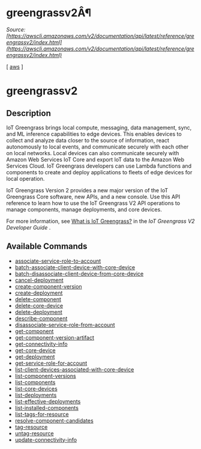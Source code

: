 # greengrassv2Â¶

*Source: [https://awscli.amazonaws.com/v2/documentation/api/latest/reference/greengrassv2/index.html](https://awscli.amazonaws.com/v2/documentation/api/latest/reference/greengrassv2/index.html)*

[ [aws](https://awscli.amazonaws.com/v2/documentation/api/latest/reference/index.html#cli-aws) ]

# greengrassv2

## Description

IoT Greengrass brings local compute, messaging, data management, sync, and ML inference capabilities to edge devices. This enables devices to collect and analyze data closer to the source of information, react autonomously to local events, and communicate securely with each other on local networks. Local devices can also communicate securely with Amazon Web Services IoT Core and export IoT data to the Amazon Web Services Cloud. IoT Greengrass developers can use Lambda functions and components to create and deploy applications to fleets of edge devices for local operation.

IoT Greengrass Version 2 provides a new major version of the IoT Greengrass Core software, new APIs, and a new console. Use this API reference to learn how to use the IoT Greengrass V2 API operations to manage components, manage deployments, and core devices.

For more information, see [What is IoT Greengrass?](https://docs.aws.amazon.com/greengrass/v2/developerguide/what-is-iot-greengrass.html) in the *IoT Greengrass V2 Developer Guide* .

## Available Commands

- [associate-service-role-to-account](https://awscli.amazonaws.com/v2/documentation/api/latest/reference/greengrassv2/associate-service-role-to-account.html)
- [batch-associate-client-device-with-core-device](https://awscli.amazonaws.com/v2/documentation/api/latest/reference/greengrassv2/batch-associate-client-device-with-core-device.html)
- [batch-disassociate-client-device-from-core-device](https://awscli.amazonaws.com/v2/documentation/api/latest/reference/greengrassv2/batch-disassociate-client-device-from-core-device.html)
- [cancel-deployment](https://awscli.amazonaws.com/v2/documentation/api/latest/reference/greengrassv2/cancel-deployment.html)
- [create-component-version](https://awscli.amazonaws.com/v2/documentation/api/latest/reference/greengrassv2/create-component-version.html)
- [create-deployment](https://awscli.amazonaws.com/v2/documentation/api/latest/reference/greengrassv2/create-deployment.html)
- [delete-component](https://awscli.amazonaws.com/v2/documentation/api/latest/reference/greengrassv2/delete-component.html)
- [delete-core-device](https://awscli.amazonaws.com/v2/documentation/api/latest/reference/greengrassv2/delete-core-device.html)
- [delete-deployment](https://awscli.amazonaws.com/v2/documentation/api/latest/reference/greengrassv2/delete-deployment.html)
- [describe-component](https://awscli.amazonaws.com/v2/documentation/api/latest/reference/greengrassv2/describe-component.html)
- [disassociate-service-role-from-account](https://awscli.amazonaws.com/v2/documentation/api/latest/reference/greengrassv2/disassociate-service-role-from-account.html)
- [get-component](https://awscli.amazonaws.com/v2/documentation/api/latest/reference/greengrassv2/get-component.html)
- [get-component-version-artifact](https://awscli.amazonaws.com/v2/documentation/api/latest/reference/greengrassv2/get-component-version-artifact.html)
- [get-connectivity-info](https://awscli.amazonaws.com/v2/documentation/api/latest/reference/greengrassv2/get-connectivity-info.html)
- [get-core-device](https://awscli.amazonaws.com/v2/documentation/api/latest/reference/greengrassv2/get-core-device.html)
- [get-deployment](https://awscli.amazonaws.com/v2/documentation/api/latest/reference/greengrassv2/get-deployment.html)
- [get-service-role-for-account](https://awscli.amazonaws.com/v2/documentation/api/latest/reference/greengrassv2/get-service-role-for-account.html)
- [list-client-devices-associated-with-core-device](https://awscli.amazonaws.com/v2/documentation/api/latest/reference/greengrassv2/list-client-devices-associated-with-core-device.html)
- [list-component-versions](https://awscli.amazonaws.com/v2/documentation/api/latest/reference/greengrassv2/list-component-versions.html)
- [list-components](https://awscli.amazonaws.com/v2/documentation/api/latest/reference/greengrassv2/list-components.html)
- [list-core-devices](https://awscli.amazonaws.com/v2/documentation/api/latest/reference/greengrassv2/list-core-devices.html)
- [list-deployments](https://awscli.amazonaws.com/v2/documentation/api/latest/reference/greengrassv2/list-deployments.html)
- [list-effective-deployments](https://awscli.amazonaws.com/v2/documentation/api/latest/reference/greengrassv2/list-effective-deployments.html)
- [list-installed-components](https://awscli.amazonaws.com/v2/documentation/api/latest/reference/greengrassv2/list-installed-components.html)
- [list-tags-for-resource](https://awscli.amazonaws.com/v2/documentation/api/latest/reference/greengrassv2/list-tags-for-resource.html)
- [resolve-component-candidates](https://awscli.amazonaws.com/v2/documentation/api/latest/reference/greengrassv2/resolve-component-candidates.html)
- [tag-resource](https://awscli.amazonaws.com/v2/documentation/api/latest/reference/greengrassv2/tag-resource.html)
- [untag-resource](https://awscli.amazonaws.com/v2/documentation/api/latest/reference/greengrassv2/untag-resource.html)
- [update-connectivity-info](https://awscli.amazonaws.com/v2/documentation/api/latest/reference/greengrassv2/update-connectivity-info.html)